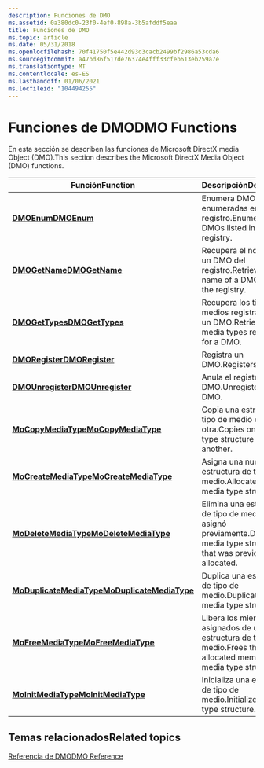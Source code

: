 ```yaml
---
description: Funciones de DMO
ms.assetid: 0a380dc0-23f0-4ef0-898a-3b5afddf5eaa
title: Funciones de DMO
ms.topic: article
ms.date: 05/31/2018
ms.openlocfilehash: 70f41750f5e442d93d3cacb2499bf2986a53cda6
ms.sourcegitcommit: a47bd86f517de76374e4fff33cfeb613eb259a7e
ms.translationtype: MT
ms.contentlocale: es-ES
ms.lasthandoff: 01/06/2021
ms.locfileid: "104494255"
---
```

# <a name="dmo-functions"></a><span data-ttu-id="b1b28-103">Funciones de DMO</span><span class="sxs-lookup"><span data-stu-id="b1b28-103">DMO Functions</span></span>

<span data-ttu-id="b1b28-104">En esta sección se describen las funciones de Microsoft DirectX media Object (DMO).</span><span class="sxs-lookup"><span data-stu-id="b1b28-104">This section describes the Microsoft DirectX Media Object (DMO) functions.</span></span>



| <span data-ttu-id="b1b28-105">Función</span><span class="sxs-lookup"><span data-stu-id="b1b28-105">Function</span></span>                                             | <span data-ttu-id="b1b28-106">Descripción</span><span class="sxs-lookup"><span data-stu-id="b1b28-106">Description</span></span>                                                   |
|------------------------------------------------------|---------------------------------------------------------------|
| [<span data-ttu-id="b1b28-107">**DMOEnum**</span><span class="sxs-lookup"><span data-stu-id="b1b28-107">**DMOEnum**</span></span>](/previous-versions/windows/desktop/api/Dmoreg/nf-dmoreg-dmoenum)                           | <span data-ttu-id="b1b28-108">Enumera DMOs enumeradas en el registro.</span><span class="sxs-lookup"><span data-stu-id="b1b28-108">Enumerates DMOs listed in the registry.</span></span>                       |
| [<span data-ttu-id="b1b28-109">**DMOGetName**</span><span class="sxs-lookup"><span data-stu-id="b1b28-109">**DMOGetName**</span></span>](/previous-versions/windows/desktop/api/Dmoreg/nf-dmoreg-dmogetname)                     | <span data-ttu-id="b1b28-110">Recupera el nombre de un DMO del registro.</span><span class="sxs-lookup"><span data-stu-id="b1b28-110">Retrieves the name of a DMO from the registry.</span></span>                |
| [<span data-ttu-id="b1b28-111">**DMOGetTypes**</span><span class="sxs-lookup"><span data-stu-id="b1b28-111">**DMOGetTypes**</span></span>](/previous-versions/windows/desktop/api/Dmoreg/nf-dmoreg-dmogettypes)                   | <span data-ttu-id="b1b28-112">Recupera los tipos de medios registrados para un DMO.</span><span class="sxs-lookup"><span data-stu-id="b1b28-112">Retrieves the media types registered for a DMO.</span></span>               |
| [<span data-ttu-id="b1b28-113">**DMORegister**</span><span class="sxs-lookup"><span data-stu-id="b1b28-113">**DMORegister**</span></span>](/previous-versions/windows/desktop/api/Dmoreg/nf-dmoreg-dmoregister)                   | <span data-ttu-id="b1b28-114">Registra un DMO.</span><span class="sxs-lookup"><span data-stu-id="b1b28-114">Registers a DMO.</span></span>                                              |
| [<span data-ttu-id="b1b28-115">**DMOUnregister**</span><span class="sxs-lookup"><span data-stu-id="b1b28-115">**DMOUnregister**</span></span>](/previous-versions/windows/desktop/api/Dmoreg/nf-dmoreg-dmounregister)               | <span data-ttu-id="b1b28-116">Anula el registro de un DMO.</span><span class="sxs-lookup"><span data-stu-id="b1b28-116">Unregisters a DMO.</span></span>                                            |
| [<span data-ttu-id="b1b28-117">**MoCopyMediaType**</span><span class="sxs-lookup"><span data-stu-id="b1b28-117">**MoCopyMediaType**</span></span>](/previous-versions/windows/desktop/api/Dmort/nf-dmort-mocopymediatype)           | <span data-ttu-id="b1b28-118">Copia una estructura de tipo de medio en otra.</span><span class="sxs-lookup"><span data-stu-id="b1b28-118">Copies one media type structure to another.</span></span>                   |
| [<span data-ttu-id="b1b28-119">**MoCreateMediaType**</span><span class="sxs-lookup"><span data-stu-id="b1b28-119">**MoCreateMediaType**</span></span>](/previous-versions/windows/desktop/api/Dmort/nf-dmort-mocreatemediatype)       | <span data-ttu-id="b1b28-120">Asigna una nueva estructura de tipo de medio.</span><span class="sxs-lookup"><span data-stu-id="b1b28-120">Allocates a new media type structure.</span></span>                         |
| [<span data-ttu-id="b1b28-121">**MoDeleteMediaType**</span><span class="sxs-lookup"><span data-stu-id="b1b28-121">**MoDeleteMediaType**</span></span>](/previous-versions/windows/desktop/api/Dmort/nf-dmort-modeletemediatype)       | <span data-ttu-id="b1b28-122">Elimina una estructura de tipo de medio que se asignó previamente.</span><span class="sxs-lookup"><span data-stu-id="b1b28-122">Deletes a media type structure that was previously allocated.</span></span> |
| [<span data-ttu-id="b1b28-123">**MoDuplicateMediaType**</span><span class="sxs-lookup"><span data-stu-id="b1b28-123">**MoDuplicateMediaType**</span></span>](/previous-versions/windows/desktop/api/Dmort/nf-dmort-moduplicatemediatype) | <span data-ttu-id="b1b28-124">Duplica una estructura de tipo de medio.</span><span class="sxs-lookup"><span data-stu-id="b1b28-124">Duplicates a media type structure.</span></span>                            |
| [<span data-ttu-id="b1b28-125">**MoFreeMediaType**</span><span class="sxs-lookup"><span data-stu-id="b1b28-125">**MoFreeMediaType**</span></span>](/previous-versions/windows/desktop/api/Dmort/nf-dmort-mofreemediatype)           | <span data-ttu-id="b1b28-126">Libera los miembros asignados de una estructura de tipo de medio.</span><span class="sxs-lookup"><span data-stu-id="b1b28-126">Frees the allocated members of a media type structure.</span></span>        |
| [<span data-ttu-id="b1b28-127">**MoInitMediaType**</span><span class="sxs-lookup"><span data-stu-id="b1b28-127">**MoInitMediaType**</span></span>](/previous-versions/windows/desktop/api/Dmort/nf-dmort-moinitmediatype)           | <span data-ttu-id="b1b28-128">Inicializa una estructura de tipo de medio.</span><span class="sxs-lookup"><span data-stu-id="b1b28-128">Initializes a media type structure.</span></span>                           |



 

## <a name="related-topics"></a><span data-ttu-id="b1b28-129">Temas relacionados</span><span class="sxs-lookup"><span data-stu-id="b1b28-129">Related topics</span></span>

<dl> <dt>

[<span data-ttu-id="b1b28-130">Referencia de DMO</span><span class="sxs-lookup"><span data-stu-id="b1b28-130">DMO Reference</span></span>](dmo-reference.md)
</dt> </dl>

 

 



